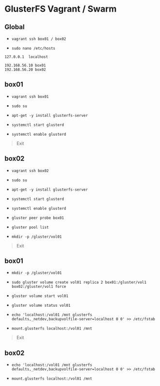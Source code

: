 # GlusterFS Vagrant / Swarm

## Global

- `vagrant ssh box01 / box02`

- `sudo nano /etc/hosts`

```
127.0.0.1  localhost

192.168.56.10 box01
192.168.56.20 box02
```

## box01

- `vagrant ssh box01`

- `sudo su`

- `apt-get -y install glusterfs-server`

- `systemctl start glusterd`

- `systemctl enable glusterd`


> Exit 

## box02

- `vagrant ssh box02`

- `sudo su`

- `apt-get -y install glusterfs-server`

- `systemctl start glusterd`

- `systemctl enable glusterd`

- `gluster peer probe box01`

- `gluster pool list`

- `mkdir -p /gluster/vol01`

> Exit 

## box01

- `mkdir -p /gluster/vol01`

- `sudo gluster volume create vol01 replica 2 box01:/gluster/vol1 box02:/gluster/vol1 force`

- `gluster volume start vol01`

- `gluster volume status vol01`

- `echo 'localhost:/vol01 /mnt glusterfs defaults,_netdev,backupvolfile-server=localhost 0 0' >> /etc/fstab`

- `mount.glusterfs localhost:/vol01 /mnt`
> Exit 

## box02

- `echo 'localhost:/vol01 /mnt glusterfs defaults,_netdev,backupvolfile-server=localhost 0 0' >> /etc/fstab`

- `mount.glusterfs localhost:/vol01 /mnt`


